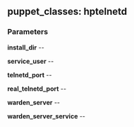 ## puppet_classes: hptelnetd

### Parameters

**install_dir** -- 

**service_user** -- 

**telnetd_port** -- 

**real_telnetd_port** -- 

**warden_server** -- 

**warden_server_service** -- 


